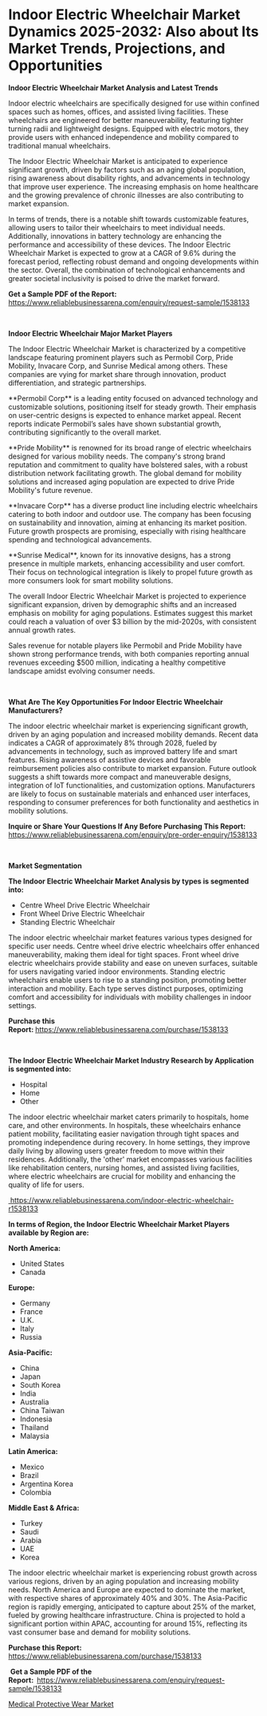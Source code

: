 <p><h1>Indoor Electric Wheelchair Market Dynamics 2025-2032: Also about Its Market Trends, Projections, and Opportunities</h1></p><p><strong>Indoor Electric Wheelchair Market Analysis and Latest Trends</strong></p>
<p><p>Indoor electric wheelchairs are specifically designed for use within confined spaces such as homes, offices, and assisted living facilities. These wheelchairs are engineered for better maneuverability, featuring tighter turning radii and lightweight designs. Equipped with electric motors, they provide users with enhanced independence and mobility compared to traditional manual wheelchairs. </p><p>The Indoor Electric Wheelchair Market is anticipated to experience significant growth, driven by factors such as an aging global population, rising awareness about disability rights, and advancements in technology that improve user experience. The increasing emphasis on home healthcare and the growing prevalence of chronic illnesses are also contributing to market expansion. </p><p>In terms of trends, there is a notable shift towards customizable features, allowing users to tailor their wheelchairs to meet individual needs. Additionally, innovations in battery technology are enhancing the performance and accessibility of these devices. The Indoor Electric Wheelchair Market is expected to grow at a CAGR of 9.6% during the forecast period, reflecting robust demand and ongoing developments within the sector. Overall, the combination of technological enhancements and greater societal inclusivity is poised to drive the market forward.</p></p>
<p><strong>Get a Sample PDF of the Report:&nbsp;</strong> <a href="https://www.reliablebusinessarena.com/enquiry/request-sample/1538133?utm_campaign=1892&utm_medium=2&utm_source=Github&utm_content=ia&utm_term=04032025&utm_id=indoor-electric-wheelchair">https://www.reliablebusinessarena.com/enquiry/request-sample/1538133</a></p>
<p>&nbsp;</p>
<p><strong>Indoor Electric Wheelchair Major Market Players</strong></p>
<p><p>The Indoor Electric Wheelchair Market is characterized by a competitive landscape featuring prominent players such as Permobil Corp, Pride Mobility, Invacare Corp, and Sunrise Medical among others. These companies are vying for market share through innovation, product differentiation, and strategic partnerships.</p><p>**Permobil Corp** is a leading entity focused on advanced technology and customizable solutions, positioning itself for steady growth. Their emphasis on user-centric designs is expected to enhance market appeal. Recent reports indicate Permobil’s sales have shown substantial growth, contributing significantly to the overall market.</p><p>**Pride Mobility** is renowned for its broad range of electric wheelchairs designed for various mobility needs. The company's strong brand reputation and commitment to quality have bolstered sales, with a robust distribution network facilitating growth. The global demand for mobility solutions and increased aging population are expected to drive Pride Mobility's future revenue.</p><p>**Invacare Corp** has a diverse product line including electric wheelchairs catering to both indoor and outdoor use. The company has been focusing on sustainability and innovation, aiming at enhancing its market position. Future growth prospects are promising, especially with rising healthcare spending and technological advancements.</p><p>**Sunrise Medical**, known for its innovative designs, has a strong presence in multiple markets, enhancing accessibility and user comfort. Their focus on technological integration is likely to propel future growth as more consumers look for smart mobility solutions.</p><p>The overall Indoor Electric Wheelchair Market is projected to experience significant expansion, driven by demographic shifts and an increased emphasis on mobility for aging populations. Estimates suggest this market could reach a valuation of over $3 billion by the mid-2020s, with consistent annual growth rates.</p><p>Sales revenue for notable players like Permobil and Pride Mobility have shown strong performance trends, with both companies reporting annual revenues exceeding $500 million, indicating a healthy competitive landscape amidst evolving consumer needs.</p></p>
<p>&nbsp;</p>
<p><strong>What Are The Key Opportunities For Indoor Electric Wheelchair Manufacturers?</strong></p>
<p><p>The indoor electric wheelchair market is experiencing significant growth, driven by an aging population and increased mobility demands. Recent data indicates a CAGR of approximately 8% through 2028, fueled by advancements in technology, such as improved battery life and smart features. Rising awareness of assistive devices and favorable reimbursement policies also contribute to market expansion. Future outlook suggests a shift towards more compact and maneuverable designs, integration of IoT functionalities, and customization options. Manufacturers are likely to focus on sustainable materials and enhanced user interfaces, responding to consumer preferences for both functionality and aesthetics in mobility solutions.</p></p>
<p><strong>Inquire or Share Your Questions If Any Before Purchasing This Report:</strong> <a href="https://www.reliablebusinessarena.com/enquiry/pre-order-enquiry/1538133?utm_campaign=1892&utm_medium=2&utm_source=Github&utm_content=ia&utm_term=04032025&utm_id=indoor-electric-wheelchair">https://www.reliablebusinessarena.com/enquiry/pre-order-enquiry/1538133</a></p>
<p>&nbsp;</p>
<p><strong>Market Segmentation</strong></p>
<p><strong>The Indoor Electric Wheelchair Market Analysis by types is segmented into:</strong></p>
<p><ul><li>Centre Wheel Drive Electric Wheelchair</li><li>Front Wheel Drive Electric Wheelchair</li><li>Standing Electric Wheelchair</li></ul></p>
<p><p>The indoor electric wheelchair market features various types designed for specific user needs. Centre wheel drive electric wheelchairs offer enhanced maneuverability, making them ideal for tight spaces. Front wheel drive electric wheelchairs provide stability and ease on uneven surfaces, suitable for users navigating varied indoor environments. Standing electric wheelchairs enable users to rise to a standing position, promoting better interaction and mobility. Each type serves distinct purposes, optimizing comfort and accessibility for individuals with mobility challenges in indoor settings.</p></p>
<p><strong>Purchase this Report:&nbsp;</strong><a href="https://www.reliablebusinessarena.com/purchase/1538133?utm_campaign=1892&utm_medium=2&utm_source=Github&utm_content=ia&utm_term=04032025&utm_id=indoor-electric-wheelchair">https://www.reliablebusinessarena.com/purchase/1538133</a></p>
<p>&nbsp;</p>
<p><strong>The Indoor Electric Wheelchair Market Industry Research by Application is segmented into:</strong></p>
<p><ul><li>Hospital</li><li>Home</li><li>Other</li></ul></p>
<p><p>The indoor electric wheelchair market caters primarily to hospitals, home care, and other environments. In hospitals, these wheelchairs enhance patient mobility, facilitating easier navigation through tight spaces and promoting independence during recovery. In home settings, they improve daily living by allowing users greater freedom to move within their residences. Additionally, the 'other' market encompasses various facilities like rehabilitation centers, nursing homes, and assisted living facilities, where electric wheelchairs are crucial for mobility and enhancing the quality of life for users.</p></p>
<p><a href="https://www.reliablebusinessarena.com/indoor-electric-wheelchair-r1538133?utm_campaign=1892&utm_medium=2&utm_source=Github&utm_content=ia&utm_term=04032025&utm_id=indoor-electric-wheelchair">&nbsp;https://www.reliablebusinessarena.com/indoor-electric-wheelchair-r1538133</a></p>
<p><strong>In terms of Region, the Indoor Electric Wheelchair Market Players available by Region are:</strong></p>
<p>
    <p> <strong> North America: </strong>
        <ul>
            <li>United States</li>
            <li>Canada</li>
        </ul>
        </p> 
    <p> <strong> Europe: </strong>
        <ul>
            <li>Germany</li>
            <li>France</li>
            <li>U.K.</li>
            <li>Italy</li>
            <li>Russia</li>
        </ul>
        </p> 
    <p> <strong> Asia-Pacific: </strong>
        <ul>
            <li>China</li>
            <li>Japan</li>
            <li>South Korea</li>
            <li>India</li>
            <li>Australia</li>
            <li>China Taiwan</li>
            <li>Indonesia</li>
            <li>Thailand</li>
            <li>Malaysia</li>
        </ul>
        </p> 
    <p> <strong> Latin America: </strong>
        <ul>
            <li>Mexico</li>
            <li>Brazil</li>
            <li>Argentina Korea</li>
            <li>Colombia</li>
        </ul>
        </p> 
    <p> <strong> Middle East & Africa: </strong>
        <ul>
            <li>Turkey</li>
            <li>Saudi</li>
            <li>Arabia</li>
            <li>UAE</li>
            <li>Korea</li>
        </ul>
    </p>
    </p>
<p><p>The indoor electric wheelchair market is experiencing robust growth across various regions, driven by an aging population and increasing mobility needs. North America and Europe are expected to dominate the market, with respective shares of approximately 40% and 30%. The Asia-Pacific region is rapidly emerging, anticipated to capture about 25% of the market, fueled by growing healthcare infrastructure. China is projected to hold a significant portion within APAC, accounting for around 15%, reflecting its vast consumer base and demand for mobility solutions.</p></p>
<p><strong>Purchase this Report: </strong><a href="https://www.reliablebusinessarena.com/purchase/1538133?utm_campaign=1892&utm_medium=2&utm_source=Github&utm_content=ia&utm_term=04032025&utm_id=indoor-electric-wheelchair">https://www.reliablebusinessarena.com/purchase/1538133</a></p>
<p>&nbsp;<strong>Get a Sample PDF of the Report:&nbsp;&nbsp;</strong><a href="https://www.reliablebusinessarena.com/enquiry/request-sample/1538133?utm_campaign=1892&utm_medium=2&utm_source=Github&utm_content=ia&utm_term=04032025&utm_id=indoor-electric-wheelchair">https://www.reliablebusinessarena.com/enquiry/request-sample/1538133</a></p>
<p><strong></strong></p>
<p><p><a href="https://github.com/provorikovar/Market-Research-Report-List-7/blob/main/medical-protective-wear-market.md?utm_campaign=1892&utm_medium=2&utm_source=Github&utm_content=ia&utm_term=04032025&utm_id=indoor-electric-wheelchair">Medical Protective Wear Market</a></p></p>